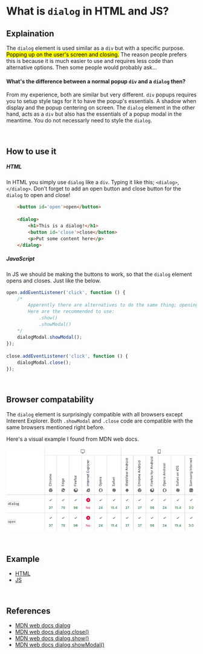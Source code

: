 # What is `dialog` in HTML and JS?

## Explaination

The `dialog` element is used similar as a `div` but with a specific purpose. <mark>Popping up on the user's screen and closing.</mark> The reason people prefers this is because it is much easier to use and requires less code than alternative options. Then some people would probably ask...

#### What's the difference between a normal popup `div` and a `dialog` then?

From my experience, both are similar but very different. `div` popups requires you to setup style tags for it to have the popup's essentials. A shadow when display and the popup centering on screen. The `dialog` element in the other hand, acts as a `div` but also has the essentials of a popup modal in the meantime. You do not necessarly need to style the `dialog`.

<br>

## How to use it
##### HTML
In HTML you simply use `dialog` like a `div`. Typing it like this; `<dialog>`, `</dialog>`. Don't forget to add an open button and close button for the `dialog` to open and close!
```html
    <button id='open'>open</button>

    <dialog>
        <h1>This is a dialog!</h1>
        <button id='close'>close</button>
        <p>Put some content here</p>
    </dialog>
```

##### JavaScript
In JS we should be making the buttons to work, so that the `dialog` element opens and closes. Just like the below.
```js
open.addEventListener('click', function () {
    /*
        Apperently there are alternatives to do the same thing; opening the dialog.
        Here are the recommended to use:
            .show()
            .showModal()
    */
    dialogModal.showModal();
});

close.addEventListener('click', function () {
    dialogModal.close();
});
```

<br>

## Browser compatability
The `dialog` element is surprisingly compatible with all browsers except Interent Explorer. Both `.showModal` and `.close` code are compatible with the same browsers mentioned right before. 

Here's a visual example I found from MDN web docs.

![Table of compatibility](Screenshot%202022-05-16%20152000.png)

<br>

## Example
- [HTML](examplehere/index.html)
- [JS](examplehere/js/index.js)

<br>

## References 
- [MDN web docs dialog](https://developer.mozilla.org/en-US/docs/Web/HTML/Element/dialog)
- [MDN web docs dialog.close()](https://developer.mozilla.org/en-US/docs/Web/API/HTMLDialogElement/close)
- [MDN web docs dialog.show()](https://developer.mozilla.org/en-US/docs/Web/API/HTMLDialogElement/show)
- [MDN web docs dialog.showModal()](https://developer.mozilla.org/en-US/docs/Web/API/HTMLDialogElement/showModal)
